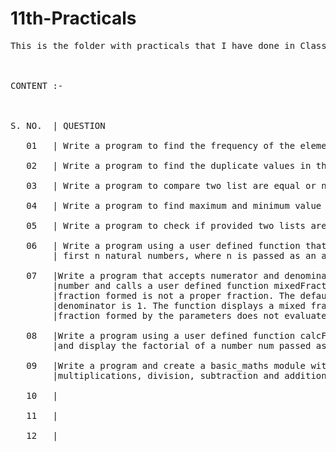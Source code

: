 # 11th-Practicals
<pre>This is the folder with practicals that I have done in Class 11.
<br/><br/>
CONTENT :-
<br/><br/>
S. NO.  | QUESTION <br/>
   01   | Write a program to find the frequency of the element of the list.<br/>
   02   | Write a program to find the duplicate values in the list.<br/>
   03   | Write a program to compare two list are equal or not.<br/>
   04   | Write a program to find maximum and minimum value from a number list.<br/>
   05   | Write a program to check if provided two lists are equal or not.<br/>
   06   | Write a program using a user defined function that displays sum of
        | first n natural numbers, where n is passed as an argument.<br/>
   07   |Write a program that accepts numerator and denominator of a fractional
        |number and calls a user defined function mixedFraction() when the
        |fraction formed is not a proper fraction. The default value of
        |denominator is 1. The function displays a mixed fraction only if the
        |fraction formed by the parameters does not evaluate to a whole number.<br/>
   08   |Write a program using a user defined function calcFact() to calculate
        |and display the factorial of a number num passed as an argument.<br/>
   09   |Write a program and create a basic_maths module with 4 functions, i.e.
        |multiplications, division, subtraction and addition.<br/>
   10   |<br/>
   11   |<br/>
   12   |<br/>
<pre/>
